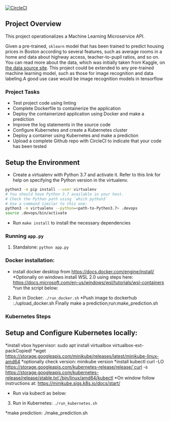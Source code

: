 [![CircleCI](https://app.circleci.com/pipelines/github/contagion1/DevOps_Microservices?branch=master.svg?style=svg)](https://app.circleci.com/pipelines/github/contagion1/DevOps_Microservices/20/workflows/ce7ca443-9698-4058-802e-e841c3547643)

## Project Overview

This project operationalizes a Machine Learning Microservice API. 

Given a pre-trained, `sklearn` model that has been trained to predict housing prices in Boston according to several features, such as average rooms in a home and data about highway access, teacher-to-pupil ratios, and so on. You can read more about the data, which was initially taken from Kaggle, on [the data source site](https://www.kaggle.com/c/boston-housing). This project could be extended to any pre-trained machine learning model, such as those for image recognition and data labeling.A good use case would be image recognition models in tensorflow

### Project Tasks

* Test project code using linting
* Complete Dockerfile to containerize the application
* Deploy the containerized application using Docker and make a prediction
* Improve the log statements in the source code
* Configure Kubernetes and create a Kubernetes cluster
* Deploy a container using Kubernetes and make a prediction
* Upload a complete Github repo with CircleCI to indicate that your code has been tested

## Setup the Environment

* Create a virtualenv with Python 3.7 and activate it. Refer to this link for help on specifying the Python version in the virtualenv. 
```bash
python3 -m pip install --user virtualenv
# You should have Python 3.7 available in your host. 
# Check the Python path using `which python3`
# Use a command similar to this one:
python3 -m virtualenv --python=<path-to-Python3.7> .devops
source .devops/bin/activate
```
* Run `make install` to install the necessary dependencies

### Running `app.py`

1. Standalone:  `python app.py`
### Docker installation:
* install docker desktop from https://docs.docker.com/engine/install/
*Optionally on windows install WSL 2.0 using steps here: https://docs.microsoft.com/en-us/windows/wsl/tutorials/wsl-containers
*run the script below:
2. Run in Docker:  `./run_docker.sh`
*Push image to dockerhub :./upload_docker.sh 
Finally make a prediction;run:make_prediction.sh

### Kubernetes Steps

## Setup and Configure Kubernetes locally:
*install vbox hypervisor: sudo apt install virtualbox virtualbox-ext-packCopied!
*wget https://storage.googleapis.com/minikube/releases/latest/minikube-linux-amd64
*optionally check version: minikube version
*install kubectl curl -LO https://storage.googleapis.com/kubernetes-release/release/`curl -s https://storage.googleapis.com/kubernetes-release/release/stable.txt`/bin/linux/amd64/kubectl
*On window follow instructions at: https://minikube.sigs.k8s.io/docs/start/
* Run via kubectl as below:
3. Run in Kubernetes:  `./run_kubernetes.sh`

*make prediction: ./make_prediction.sh